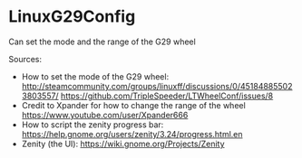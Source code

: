 # LinuxG29Config
Can set the mode and the range of the G29 wheel

Sources:
 * How to set the mode of the G29 wheel: 
    http://steamcommunity.com/groups/linuxff/discussions/0/451848855023803557/ 
    https://github.com/TripleSpeeder/LTWheelConf/issues/8
 * Credit to Xpander for how to change the range of the wheel https://www.youtube.com/user/Xpander666
 * How to script the zenity progress bar: https://help.gnome.org/users/zenity/3.24/progress.html.en
 * Zenity (the UI): https://wiki.gnome.org/Projects/Zenity
